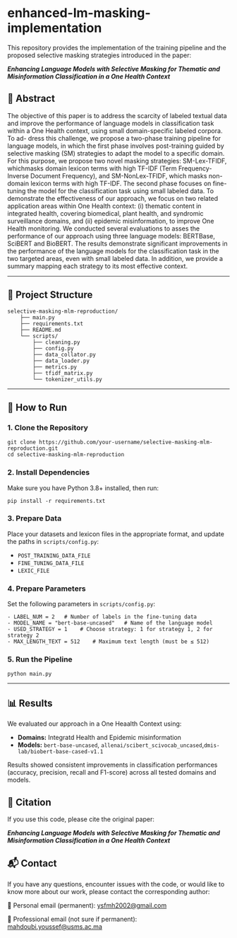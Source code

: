 # enhanced-lm-masking-implementation

This repository provides the implementation of the training pipeline and the proposed selective masking strategies introduced in the paper:

***Enhancing Language Models with Selective Masking for Thematic and Misinformation Classification in a One Health Context***

## 📄 Abstract

The objective of this paper is to address the scarcity of labeled textual data and improve the performance of language models in classification task within a One Health context, using small domain-specific labeled corpora. To ad-
dress this challenge, we propose a two-phase training pipeline for language models, in which the first phase involves post-training guided by selective masking (SM) strategies to adapt the model to a specific domain. For this
purpose, we propose two novel masking strategies: SM-Lex-TFIDF, whichmasks domain lexicon terms with high TF-IDF (Term Frequency-Inverse Document Frequency), and SM-NonLex-TFIDF, which masks non-domain
lexicon terms with high TF-IDF. The second phase focuses on fine-tuning the model for the classification task using small labeled data. To demonstrate the effectiveness of our approach, we focus on two related application areas
within One Health context: (i) thematic content in integrated health, covering biomedical, plant health, and syndromic surveillance domains, and (ii) epidemic misinformation, to improve One Health monitoring. We conducted
several evaluations to asses the performance of our approach using three language models: BERTBase, SciBERT and BioBERT. The results demonstrate significant improvements in the performance of the language models for the
classification task in the two targeted areas, even with small labeled data. In addition, we provide a summary mapping each strategy to its most effective context.

---

## 🧩 Project Structure

    selective-masking-mlm-reproduction/ 
        ├── main.py
        ├── requirements.txt
        ├── README.md
        └── scripts/    
            ├── cleaning.py
            ├── config.py
            ├── data_collator.py
            ├── data_loader.py
            ├── metrics.py
            ├── tfidf_matrix.py
            └── tokenizer_utils.py


---

## 🚀 How to Run

 ### 1. Clone the Repository

    git clone https://github.com/your-username/selective-masking-mlm-reproduction.git
    cd selective-masking-mlm-reproduction


### 2. Install Dependencies
Make sure you have Python 3.8+ installed, then run:

    pip install -r requirements.txt
### 3. Prepare Data

Place your datasets and lexicon files in the appropriate format, and update the paths in `scripts/config.py`:

- `POST_TRAINING_DATA_FILE`
- `FINE_TUNING_DATA_FILE`
- `LEXIC_FILE`
### 4. Prepare Parameters
Set the following parameters in `scripts/config.py`:

    - LABEL_NUM = 2   # Number of labels in the fine-tuning data
    - MODEL_NAME = "bert-base-uncased"   # Name of the language model
    - USED_STRATEGY = 1    # Choose strategy: 1 for strategy 1, 2 for strategy 2
    - MAX_LENGTH_TEXT = 512    # Maximum text length (must be ≤ 512)
### 5. Run the Pipeline

    python main.py


---

## 📊 Results
We evaluated our approach in a One Heaalth Context using:

 - **Domains:** Integratd Health and Epidemic misinformation
 - **Models:** `bert-base-uncased`, `allenai/scibert_scivocab_uncased`,`dmis-lab/biobert-base-cased-v1.1`

Results showed consistent improvements in classification performances (accuracy, precision, recall and F1-score) across all tested domains and models.

## 📁 Citation
If you use this code, please cite the original paper:

***Enhancing Language Models with Selective Masking for Thematic and Misinformation Classification in a One Health Context***

## 📬 Contact
If you have any questions, encounter issues with the code, or would like to know more about our work, please contact the corresponding author:

📧 Personal email (permanent): ysfmh2002@gmail.com

📧 Professional email (not sure if permanent): mahdoubi.youssef@usms.ac.ma
